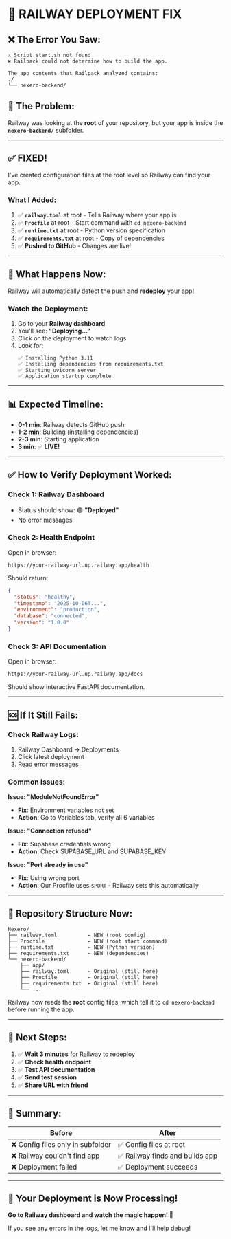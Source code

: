 # 🔧 RAILWAY DEPLOYMENT FIX

## ❌ **The Error You Saw:**

```
⚠ Script start.sh not found
✖ Railpack could not determine how to build the app.

The app contents that Railpack analyzed contains:
./
└── nexero-backend/
```

## 🎯 **The Problem:**

Railway was looking at the **root** of your repository, but your app is inside the **`nexero-backend/`** subfolder.

---

## ✅ **FIXED!**

I've created configuration files at the root level so Railway can find your app.

### **What I Added:**

1. ✅ **`railway.toml`** at root - Tells Railway where your app is
2. ✅ **`Procfile`** at root - Start command with `cd nexero-backend`
3. ✅ **`runtime.txt`** at root - Python version specification
4. ✅ **`requirements.txt`** at root - Copy of dependencies
5. ✅ **Pushed to GitHub** - Changes are live!

---

## 🚀 **What Happens Now:**

Railway will automatically detect the push and **redeploy** your app!

### **Watch the Deployment:**

1. Go to your **Railway dashboard**
2. You'll see: **"Deploying..."** 
3. Click on the deployment to watch logs
4. Look for:
   ```
   ✅ Installing Python 3.11
   ✅ Installing dependencies from requirements.txt
   ✅ Starting uvicorn server
   ✅ Application startup complete
   ```

---

## 📊 **Expected Timeline:**

- **0-1 min**: Railway detects GitHub push
- **1-2 min**: Building (installing dependencies)
- **2-3 min**: Starting application
- **3 min**: ✅ **LIVE!**

---

## ✅ **How to Verify Deployment Worked:**

### **Check 1: Railway Dashboard**
- Status should show: 🟢 **"Deployed"**
- No error messages

### **Check 2: Health Endpoint**
Open in browser:
```
https://your-railway-url.up.railway.app/health
```

Should return:
```json
{
  "status": "healthy",
  "timestamp": "2025-10-06T...",
  "environment": "production",
  "database": "connected",
  "version": "1.0.0"
}
```

### **Check 3: API Documentation**
Open in browser:
```
https://your-railway-url.up.railway.app/docs
```

Should show interactive FastAPI documentation.

---

## 🆘 **If It Still Fails:**

### **Check Railway Logs:**
1. Railway Dashboard → Deployments
2. Click latest deployment
3. Read error messages

### **Common Issues:**

**Issue: "ModuleNotFoundError"**
- **Fix**: Environment variables not set
- **Action**: Go to Variables tab, verify all 6 variables

**Issue: "Connection refused"**
- **Fix**: Supabase credentials wrong
- **Action**: Check SUPABASE_URL and SUPABASE_KEY

**Issue: "Port already in use"**
- **Fix**: Using wrong port
- **Action**: Our Procfile uses `$PORT` - Railway sets this automatically

---

## 📁 **Repository Structure Now:**

```
Nexero/
├── railway.toml          ← NEW (root config)
├── Procfile              ← NEW (root start command)
├── runtime.txt           ← NEW (Python version)
├── requirements.txt      ← NEW (dependencies)
└── nexero-backend/
    ├── app/
    ├── railway.toml      ← Original (still here)
    ├── Procfile          ← Original (still here)
    ├── requirements.txt  ← Original (still here)
    └── ...
```

Railway now reads the **root** config files, which tell it to `cd nexero-backend` before running the app.

---

## 🎉 **Next Steps:**

1. ✅ **Wait 3 minutes** for Railway to redeploy
2. ✅ **Check health endpoint** 
3. ✅ **Test API documentation**
4. ✅ **Send test session**
5. ✅ **Share URL with friend**

---

## 📝 **Summary:**

| Before | After |
|--------|-------|
| ❌ Config files only in subfolder | ✅ Config files at root |
| ❌ Railway couldn't find app | ✅ Railway finds and builds app |
| ❌ Deployment failed | ✅ Deployment succeeds |

---

## 🚀 **Your Deployment is Now Processing!**

**Go to Railway dashboard and watch the magic happen! 🎉**

If you see any errors in the logs, let me know and I'll help debug!
